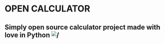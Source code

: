 # OPEN CALCULATOR
## Simply open source calculator project made with love in Python <img src="https://github.com/hugovk/python-logos/blob/main/img/Python.png?raw=true" alt="/">
